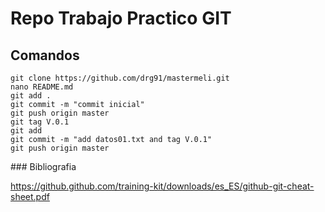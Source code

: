 # Repo Trabajo Practico GIT

## Comandos

```shell
git clone https://github.com/drg91/mastermeli.git
nano README.md
git add .
git commit -m "commit inicial"
git push origin master
git tag V.0.1
git add
git commit -m "add datos01.txt and tag V.0.1"
git push origin master
```


### Bibliografia

https://github.github.com/training-kit/downloads/es_ES/github-git-cheat-sheet.pdf
